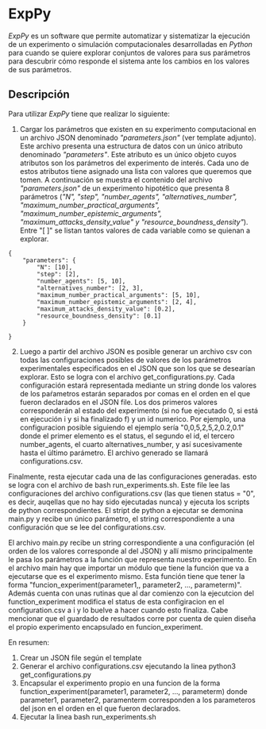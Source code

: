 # ExpPy

*ExpPy* es un software que permite automatizar y sistematizar la ejecución de un experimento o simulación computacionales desarrolladas en *Python* para cuando se quiere explorar conjuntos de valores para sus parámetros para descubrir cómo responde el sistema ante los cambios en los valores de sus parámetros.

## Descripción

Para utilizar *ExpPy* tiene que realizar lo siguiente:

1. Cargar los parámetros que existen en su experimento computacional en un archivo JSON denominado *"parameters.json"* (ver template adjunto). Este archivo presenta una estructura de datos con un único atributo denominado *"parameters"*. Este atributo es un único objeto cuyos atributos son los parámetros del experimento de interés. Cada uno de estos atributos tiene asignado una lista con valores que queremos que tomen. A continuación se muestra el contenido del archivo *"parameters.json"* de un experimento hipotético que presenta 8 parámetros (*"N", "step", "number_agents", "alternatives_number", "maximum_number_practical_arguments", "maximum_number_epistemic_arguments", "maximum_attacks_density_value" y "resource_boundness_density"*). Entre "[ ]" se listan tantos valores de cada variable como se quienan a explorar.

```
{
    "parameters": {
        "N": [10],
        "step": [2],
        "number_agents": [5, 10],
        "alternatives_number": [2, 3],
        "maximum_number_practical_arguments": [5, 10],
        "maximum_number_epistemic_arguments": [2, 4],
        "maximum_attacks_density_value": [0.2],
        "resource_boundness_density": [0.1]
    }

}
```

2. Luego a partir del archivo JSON es posible generar un archivo csv con todas las configuraciones posibles de valores de los parámetros experimentales
especificados en el JSON que son los que se desearían explorar. Esto se logra con el archivo get_configurations.py. Cada configuración estará representada mediante un string donde los valores de los paŕametros estarán separados por comas en el orden en el que fueron declarados en el JSON file. Los dos primeros valores corresponderán al estado del experimento (si no fue ejecutado 0, si está en ejecución i y si ha finalizado f) y un id numerico. Por ejemplo, una configuracion posible siguiendo el ejemplo sería "0,0,5,2,5,2,0.2,0.1" donde el primer elemento es el status, el segundo el id, el tercero number_agents, el cuarto alternatives_number, y así sucesivamente hasta el último parámetro. El archivo generado se llamará configurations.csv.

Finalmente, resta ejecutar cada una de las configuraciones generadas. esto se logra con el archivo de bash run_experiments.sh. Este file lee las configuraciones del archivo configurations.csv (las que tienen status = "0", es decir, auqellas que no hay sido ejecutadas nunca) y ejecuta los scripts de python correspondientes. El stript de python a ejecutar se demonina main.py y recibe un único parámetro, el string correspondiente a una configuración que se lee del configurations.csv.

El archivo main.py recibe un string correspondiente a una configuración (el orden de los valores corresponde al del JSON) y allí mismo principalmente le pasa los parámetros a la función que representa nuestro experimento. En el archivo main hay que importar un módulo que tiene la función que va a ejecutarse que es el experimento mismo. Esta función tiene que tener la forma "funcion_experiment(parameter1,, parameter2, ..., parameterm)". Además cuenta con unas rutinas que al dar comienzo con la ejecutcion del function_experiment modifica el status de esta configiracion en el configuration.csv a i y lo buelve a hacer cuando esto finaliza. Cabe mencionar que el guardado de resultados corre por cuenta de quien diseña el propio experimento encapsulado en funcion_experiment.


En resumen:
1. Crear un JSON file según el template
2. Generar el archivo configurations.csv ejecutando la linea python3 get_configurations.py
3. Encapsular el experimento propio en una funcion de la forma function_experiment(parameter1, parameter2, ..., parameterm) donde parameter1, parameter2, paramenterm corresponden a los parameteros del json en el orden en el que fueron declarados.
4. Ejecutar la linea bash run_experiments.sh


